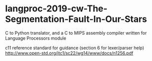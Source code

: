 # langproc-2019-cw-The-Segmentation-Fault-In-Our-Stars

C to Python translator, and a C to MIPS assembly compiler written for Language Processors module

c11 reference standard for guidance (section 6 for lexer/parser help) http://www.open-std.org/jtc1/sc22/wg14/www/docs/n1256.pdf
